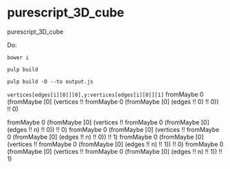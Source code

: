 # purescript_3D_cube
purescript_3D_cube

Do:

`bower i`

`pulp build`

`pulp build -O --to output.js`

`vertices[edges[i][0]][0],y:vertices[edges[i][0]][1]`
fromMaybe 0 (fromMaybe [0] (vertices !! fromMaybe 0 (fromMaybe [0] (edges !! 0) !! 0)) !! 0)


fromMaybe 0 (fromMaybe [0] (vertices !! fromMaybe 0 (fromMaybe [0] (edges !! n) !! 0)) !! 0)
fromMaybe 0 (fromMaybe [0] (vertices !! fromMaybe 0 (fromMaybe [0] (edges !! n) !! 0)) !! 1)
fromMaybe 0 (fromMaybe [0] (vertices !! fromMaybe 0 (fromMaybe [0] (edges !! n) !! 1)) !! 0)
fromMaybe 0 (fromMaybe [0] (vertices !! fromMaybe 0 (fromMaybe [0] (edges !! n) !! 1)) !! 1)
